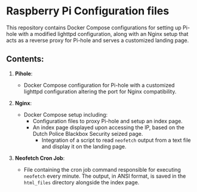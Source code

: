 # Raspberry Pi Configuration files
This repository contains Docker Compose configurations for setting up Pi-hole with a modified lighttpd configuration, along with an Nginx setup that acts as a reverse proxy for Pi-hole and serves a customized landing page.

## Contents:
1. **Pihole**:
   - Docker Compose configuration for Pi-hole with a customized lighttpd configuration altering the port for Nginx compatibility.

2. **Nginx**:
   - Docker Compose setup including:
     - Configuration files to proxy Pi-hole and setup an index page.
     - An index page displayed upon accessing the IP, based on the Dutch Police Blackbox Security seized page.
       - Integration of a script to read `neofetch` output from a text file and display it on the landing page.

3. **Neofetch Cron Job**:
   - File containing the cron job command responsible for executing `neofetch` every minute. The output, in ANSI format, is saved in the `html_files` directory alongside the index page.

